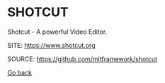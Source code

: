 # SHOTCUT

 Shotcut - A powerful Video Editor.
  
 SITE: https://www.shotcut.org

 SOURCE: https://github.com/mltframework/shotcut

 [Go back](https://portable-linux-apps.github.io/apps.html)
